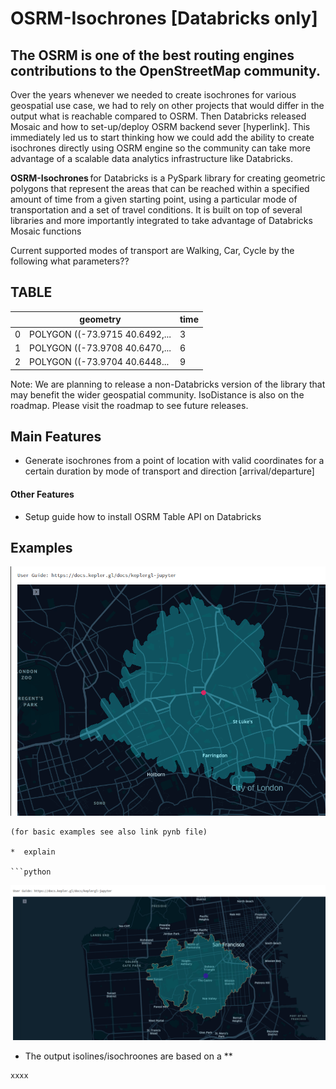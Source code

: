 # OSRM-Isochrones [Databricks only] 

## The OSRM is one of the best routing engines contributions to the OpenStreetMap community.

Over the years whenever we needed to create isochrones for various geospatial use case, we had to rely on other projects that would differ in the output what is reachable compared to OSRM. Then Databricks released Mosaic and how to set-up/deploy OSRM backend sever [hyperlink]. This immediately led us to start thinking how we could add the ability to create isochrones directly using OSRM engine so the community can take more advantage of a scalable data analytics infrastructure like Databricks.

**OSRM-Isochrones** for Databricks is a PySpark library for creating geometric polygons that represent the areas that can be reached within a specified amount of time from a given starting point, using a particular mode of transportation and a set of travel conditions. It is built on top of several libraries and more importantly integrated to take advantage of Databricks Mosaic functions 

Current supported modes of transport are Walking, Car, Cycle by the following what parameters?? 

## TABLE  

|  | geometry  | time  |
| ------- | --- | --- |
| 0 | POLYGON ((-73.9715 40.6492,... | 3 |
| 1 | POLYGON ((-73.9708 40.6470,... | 6 |
| 2 | POLYGON ((-73.9704 40.6448...  | 9 |

Note: We are planning to release a non-Databricks version of the library that may benefit the wider geospatial community. IsoDistance is also on the roadmap. Please visit the roadmap to see future releases.  

## Main Features
   * Generate isochrones from a point of location with valid coordinates for a certain duration by mode of transport and direction [arrival/departure]
 
  #### Other Features
  * Setup guide how to install OSRM Table API on Databricks 
  
  

## Examples

![](docs/pics/Isochrones_London.png)
```
(for basic examples see also link pynb file)

*  explain

```python
```
![](docs/pics/Isochrones_Sanfransisco.png)
* The output isolines/isochroones are based on a **

```python
xxxx
```

